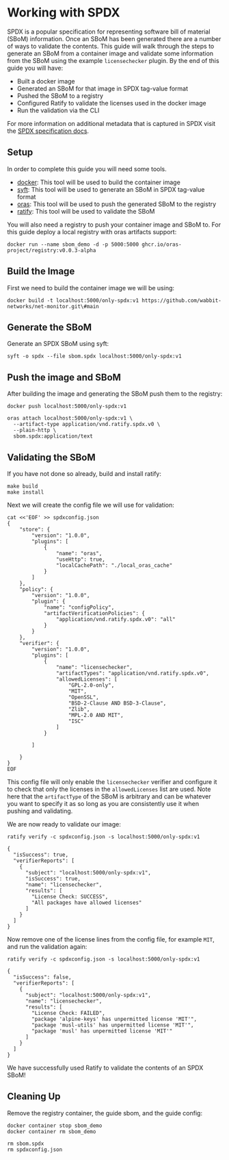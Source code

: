 # Working with SPDX
SPDX is a popular specification for representing software bill of material (SBoM) information. Once an SBoM has been
generated there are a number of ways to validate the contents. This guide will walk through the steps to generate an
SBoM from a container image and validate some information from the SBoM using the example `licensechecker` plugin. By
the end of this guide you will have:

- Built a docker image
- Generated an SBoM for that image in SPDX tag-value format
- Pushed the SBoM to a registry
- Configured Ratify to validate the licenses used in the docker image
- Run the validation via the CLI

For more information on additional metadata that is captured in SPDX visit the [SPDX specification docs](https://spdx.dev/specifications/).

## Setup
In order to complete this guide you will need some tools.

- [docker](https://www.docker.com/get-started): This tool will be used to build the container image
- [syft](https://github.com/anchore/syft): This tool will be used to generate an SBoM in SPDX tag-value format
- [oras](https://github.com/oras-project/oras): This tool will be used to push the generated SBoM to the registry
- [ratify](https://github.com/deislabs/ratify): This tool will be used to validate the SBoM

You will also need a registry to push your container image and SBoM to. For this guide deploy a local registry with
oras artifacts support:
```shell
docker run --name sbom_demo -d -p 5000:5000 ghcr.io/oras-project/registry:v0.0.3-alpha
```

## Build the Image
First we need to build the container image we will be using:
```shell
docker build -t localhost:5000/only-spdx:v1 https://github.com/wabbit-networks/net-monitor.git\#main
```

## Generate the SBoM
Generate an SPDX SBoM using syft:
```shell
syft -o spdx --file sbom.spdx localhost:5000/only-spdx:v1
```

## Push the image and SBoM
After building the image and generating the SBoM push them to the registry:
```shell
docker push localhost:5000/only-spdx:v1

oras attach localhost:5000/only-spdx:v1 \
  --artifact-type application/vnd.ratify.spdx.v0 \
  --plain-http \
  sbom.spdx:application/text
```

## Validating the SBoM
If you have not done so already, build and install ratify:
```shell
make build
make install
```

Next we will create the config file we will use for validation:
```shell
cat <<'EOF' >> spdxconfig.json
{
    "store": {
        "version": "1.0.0",
        "plugins": [
            {
                "name": "oras",
                "useHttp": true,
                "localCachePath": "./local_oras_cache"
            }
        ]
    },
    "policy": {
        "version": "1.0.0",
        "plugin": {
            "name": "configPolicy",
            "artifactVerificationPolicies": {
                "application/vnd.ratify.spdx.v0": "all"
            }
        }
    },
    "verifier": {
        "version": "1.0.0",
        "plugins": [
            {
                "name": "licensechecker",
                "artifactTypes": "application/vnd.ratify.spdx.v0",
                "allowedLicenses": [
                    "GPL-2.0-only",
                    "MIT",
                    "OpenSSL",
                    "BSD-2-Clause AND BSD-3-Clause",
                    "Zlib",
                    "MPL-2.0 AND MIT",
                    "ISC"
                ]
            }

        ]

    }
}
EOF
```

This config file will only enable the `licensechecker` verifier and configure it to check that only the licenses in the
`allowedLicenses` list are used. Note here that the `artifactType` of the SBoM is arbitrary and can be whatever you
want to specify it as so long as you are consistently use it when pushing and validating.

We are now ready to validate our image:
```shell
ratify verify -c spdxconfig.json -s localhost:5000/only-spdx:v1

{
  "isSuccess": true,
  "verifierReports": [
    {
      "subject": "localhost:5000/only-spdx:v1",
      "isSuccess": true,
      "name": "licensechecker",
      "results": [
        "License Check: SUCCESS",
        "All packages have allowed licenses"
      ]
    }
  ]
}
```

Now remove one of the license lines from the config file, for example `MIT`, and run the validation again:
```shell
ratify verify -c spdxconfig.json -s localhost:5000/only-spdx:v1

{
  "isSuccess": false,
  "verifierReports": [
    {
      "subject": "localhost:5000/only-spdx:v1",
      "name": "licensechecker",
      "results": [
        "License Check: FAILED",
        "package 'alpine-keys' has unpermitted license 'MIT'",
        "package 'musl-utils' has unpermitted license 'MIT'",
        "package 'musl' has unpermitted license 'MIT'"
      ]
    }
  ]
}
```

We have successfully used Ratify to validate the contents of an SPDX SBoM!

## Cleaning Up
Remove the registry container, the guide sbom, and the guide config:
```shell
docker container stop sbom_demo
docker container rm sbom_demo

rm sbom.spdx
rm spdxconfig.json
```
